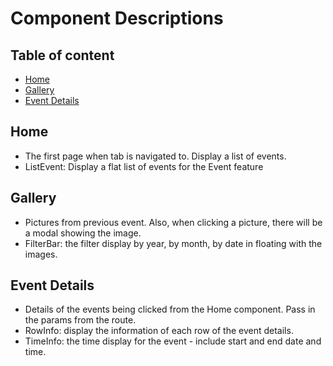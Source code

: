 # Component Descriptions 


## Table of content
* [Home](#home)
* [Gallery](#gallery) 
* [Event Details](#event-details) 




## Home 
* The first page when tab is navigated to. Display a list of events. 
* ListEvent: Display a flat list of events for the Event feature 

## Gallery 
* Pictures from previous event. Also, when clicking a picture, there will be a modal showing the image. 
* FilterBar: the filter display by year, by month, by date in floating with the images. 

## Event Details
* Details of the events being clicked from the Home component. Pass in the params from the route. 
* RowInfo: display the information of each row of the event details. 
* TimeInfo: the time display for the event - include start and end date and time. 